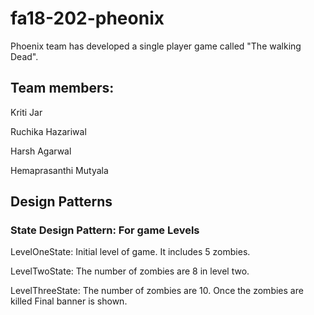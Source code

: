 # fa18-202-pheonix

Phoenix team has developed a single player game called "The walking Dead".

## Team members:

Kriti Jar

Ruchika Hazariwal

Harsh Agarwal

Hemaprasanthi Mutyala

## Design Patterns

### State Design Pattern: For game Levels

LevelOneState: Initial level of game. It includes 5 zombies.

LevelTwoState: The number of zombies are 8 in level two. 

LevelThreeState: The number of zombies are 10. Once the zombies are killed Final banner is shown.




